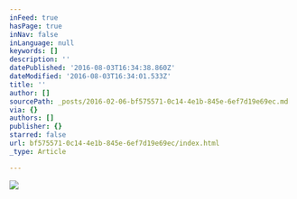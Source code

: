 ```yaml
---
inFeed: true
hasPage: true
inNav: false
inLanguage: null
keywords: []
description: ''
datePublished: '2016-08-03T16:34:38.860Z'
dateModified: '2016-08-03T16:34:01.533Z'
title: ''
author: []
sourcePath: _posts/2016-02-06-bf575571-0c14-4e1b-845e-6ef7d19e69ec.md
via: {}
authors: []
publisher: {}
starred: false
url: bf575571-0c14-4e1b-845e-6ef7d19e69ec/index.html
_type: Article

---
```

![](https://the-grid-user-content.s3-us-west-2.amazonaws.com/0683c2f3-b76b-4f34-80db-1374af760918.png)
